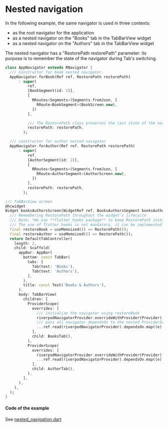 # Nested navigation

In the following example, the same navigator is used in three contexts:
- as the root navigator for the application
- as a nested navigator on the "Books" tab in the TabBarView widget
- as a nested navigator on the "Authors" tab in the TabBarView widget

The nested navigator has a "RestorePath restorePath" parameter: its purpose is to remember the state of the navigator during Tab's switching.

```dart
class AppNavigator extends RNavigator {
  /// Constructor for book nested navigator.
  AppNavigator.forBook(Ref ref, RestorePath restorePath)
      : super(
          ref,
          [BookSegment(id: 2)],
          [
            RRoutes<Segments>(Segments.fromJson, [
              RRoute<BookSegment>(BookScreen.new),
            ])
          ],

          /// The RestorePath class preserves the last state of the nested navigator.
          restorePath: restorePath,
        );

  /// constructor for author nested navigator
  AppNavigator.forAuthor(Ref ref, RestorePath restorePath)
      : super(
          ref,
          [AuthorSegment(id: 2)],
          [
            RRoutes<Segments>(Segments.fromJson, [
              RRoute<AuthorSegment>(AuthorScreen.new),
            ])
          ],
          restorePath: restorePath,
        );
```

```dart
/// TabBarView screen
@hcwidget
Widget booksAuthorsScreen(WidgetRef ref, BooksAuthorsSegment booksAuthorsSegment) {
  /// Remembering RestorePath throughout the widget's lifecycle
  /// Note: *We use **flutter_hooks package** to keep RestorePath instance. 
  /// The use of flutter_hooks is not mandatory, it can be implemented using the StatefulWidget*.
  final restoreBook = useMemoized(() => RestorePath());
  final restoreAuthor = useMemoized(() => RestorePath());
  return DefaultTabController(
    length: 2,
    child: Scaffold(
      appBar: AppBar(
        bottom: const TabBar(
          tabs: [
            Tab(text: 'Books'),
            Tab(text: 'Authors'),
          ],
        ),
        title: const Text('Books & Authors'),
      ),
      body: TabBarView(
        children: [
          ProviderScope(
            overrides: [
              /// initialize the navigator using restoreBook
              riverpodNavigatorProvider.overrideWithProvider(Provider((ref) => AppNavigator.forBook(ref, restoreBook))),
              /// pass all navigator dependsOn to the nested ProviderScope
              ...ref.read(riverpodNavigatorProvider).dependsOn.map((e) => e as Override).toList(),
            ],
            child: BooksTab(),
          ),
          ProviderScope(
            overrides: [
              riverpodNavigatorProvider.overrideWithProvider(Provider((ref) => AppNavigator.forAuthor(ref, restoreAuthor))),
              ...ref.read(riverpodNavigatorProvider).dependsOn.map((e) => e as Override).toList(),
            ],
            child: AuthorTab(),
          ),
        ],
      ),
    ),
  );
}
```

#### Code of the example

See [nested_navigation.dart](https://github.com/PavelPZ/riverpod_navigator/blob/main/examples/doc/lib/src/nested_navigation.dart)
